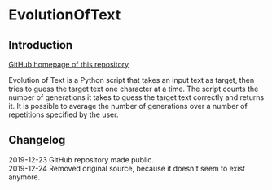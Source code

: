 # EvolutionOfText

## Introduction
[GitHub homepage of this repository](https://dennisreershemius.github.io/EvolutionOfText/)

Evolution of Text is a Python script that takes an input text as target, then tries to guess the target text one character at a time. The script counts the number of generations it takes to guess the target text correctly and returns it. It is possible to average the number of generations over a number of repetitions specified by the user.

## Changelog
2019-12-23 GitHub repository made public. \
2019-12-24 Removed original source, because it doesn't seem to exist anymore.
